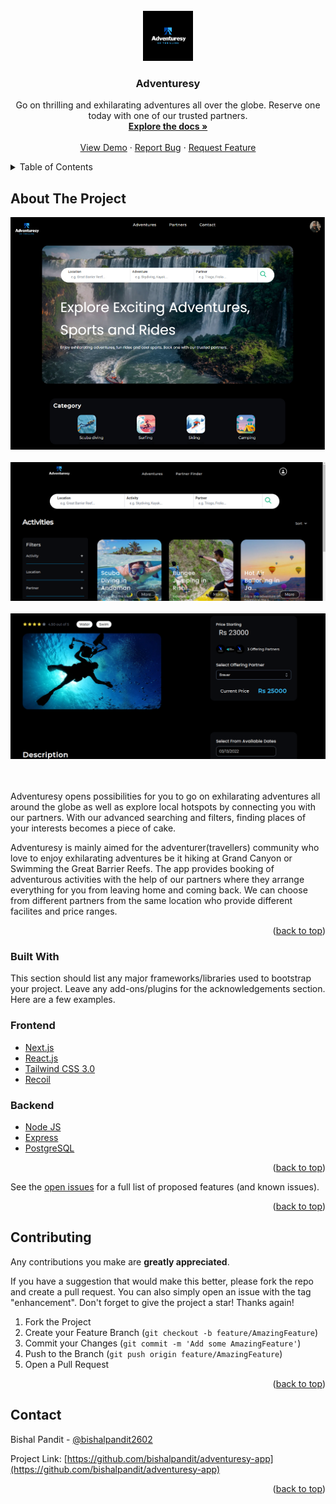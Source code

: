 <div id="top"></div>
<!--
*** Thanks for checking out the Best-README-Template. If you have a suggestion
*** that would make this better, please fork the repo and create a pull request
*** or simply open an issue with the tag "enhancement".
*** Don't forget to give the project a star!
*** Thanks again! Now go create something AMAZING! :D
-->



<!-- PROJECT SHIELDS -->
<!--
*** I'm using markdown "reference style" links for readability.
*** Reference links are enclosed in brackets [ ] instead of parentheses ( ).
*** See the bottom of this document for the declaration of the reference variables
*** for contributors-url, forks-url, etc. This is an optional, concise syntax you may use.
*** https://www.markdownguide.org/basic-syntax/#reference-style-links
-->




<!-- PROJECT LOGO -->
<br />
<div align="center">
  <a href="https://github.com/othneildrew/Best-README-Template">
    <img src="public/images/brand.svg" alt="Logo" width="80" height="80">
  </a>

  <h3 align="center">Adventuresy </h3>

  <p align="center">
    Go on thrilling and exhilarating adventures all over the globe. Reserve one today with one of our trusted partners.
    <br />
    <a href="[https://github.com/bishalpandit/adventuresy-app](https://www.notion.so/Adventuresy-819a16326d584c4cbffd97a57bd65e66#9bbb3945fbd74ff080ed08a1dbc9d268)"><strong>Explore the docs »</strong></a>
    <br />
    <br />
    <a href="https:app.adventuresy.in">View Demo</a>
    ·
    <a href="https://github.com/bishalpandit/adventuresy-app/issues">Report Bug</a>
    ·
    <a href="https://github.com/bishalpandit/adventuresy-app/issues">Request Feature</a>
  </p>
</div>



<!-- TABLE OF CONTENTS -->
<details>
  <summary>Table of Contents</summary>
  <ol>
    <li>
      <a href="#about-the-project">About The Project</a>
      <a href="#built-with">Built With</a>
    </li>
    <li><a href="#contributing">Contributing</a></li>
    <li><a href="#contact">Contact</a></li>
  </ol>
</details>



<!-- ABOUT THE PROJECT -->
## About The Project

[![SS1][ss1]]()
</br></br>
[![SS2][ss2]]()
</br></br>
[![SS3][ss3]]()

</br></br>
Adventuresy opens possibilities for you to go on exhilarating adventures all around the globe as well as explore local hotspots by connecting you with our partners. With our advanced searching and filters, finding places of your interests becomes a piece of cake.

Adventuresy is mainly aimed for the adventurer(travellers) community who love to enjoy exhilarating adventures be it hiking at Grand Canyon or Swimming the Great Barrier Reefs. The app provides booking of adventurous activities with the help of our partners where they arrange everything for you from leaving home and coming back. We can choose from different partners from the same location who provide different facilites and price ranges.


<p align="right">(<a href="#top">back to top</a>)</p>


### Built With

This section should list any major frameworks/libraries used to bootstrap your project. Leave any add-ons/plugins for the acknowledgements section. Here are a few examples.

### Frontend
* [Next.js](https://nextjs.org/)
* [React.js](https://reactjs.org/)
* [Tailwind CSS 3.0](https://tailwindcss.com)
* [Recoil](https://recoil.js.org)

### Backend
* [Node JS](https://nodjs.org)
* [Express](https://expressjs.org)
* [PostgreSQL](https://www.postgresql.org)
<p align="right">(<a href="#top">back to top</a>)</p>



<!-- ROADMAP 
## Roadmap

- [x] Advanced Search and Filters
- [ ] Add Addi
- [ ] Add "components" document to easily copy & paste sections of the readme
- [ ] Multi-language Support
    - [ ] Chinese
    - [ ] Spanish

-->

See the [open issues](https://github.com/othneildrew/Best-README-Template/issues) for a full list of proposed features (and known issues).

<p align="right">(<a href="#top">back to top</a>)</p>



<!-- CONTRIBUTING -->
## Contributing

Any contributions you make are **greatly appreciated**.

If you have a suggestion that would make this better, please fork the repo and create a pull request. You can also simply open an issue with the tag "enhancement".
Don't forget to give the project a star! Thanks again!

1. Fork the Project
2. Create your Feature Branch (`git checkout -b feature/AmazingFeature`)
3. Commit your Changes (`git commit -m 'Add some AmazingFeature'`)
4. Push to the Branch (`git push origin feature/AmazingFeature`)
5. Open a Pull Request

<p align="right">(<a href="#top">back to top</a>)</p>


<!-- CONTACT -->
## Contact

Bishal Pandit - [@bishalpandit2602](https://linkedin.com/in/bishalpandit2602)

Project Link: [https://github.com/bishalpandit/adventuresy-app](https://github.com/bishalpandit/adventuresy-app)

<p align="right">(<a href="#top">back to top</a>)</p>



<!-- MARKDOWN LINKS & IMAGES -->
<!-- https://www.markdownguide.org/basic-syntax/#reference-style-links -->
[contributors-shield]: https://img.shields.io/github/contributors/othneildrew/Best-README-Template.svg?style=for-the-badge
[contributors-url]: https://github.com/othneildrew/Best-README-Template/graphs/contributors
[forks-shield]: https://img.shields.io/github/forks/othneildrew/Best-README-Template.svg?style=for-the-badge
[forks-url]: https://github.com/othneildrew/Best-README-Template/network/members
[stars-shield]: https://img.shields.io/github/stars/othneildrew/Best-README-Template.svg?style=for-the-badge
[stars-url]: https://github.com/othneildrew/Best-README-Template/stargazers
[issues-shield]: https://img.shields.io/github/issues/othneildrew/Best-README-Template.svg?style=for-the-badge
[issues-url]: https://github.com/othneildrew/Best-README-Template/issues
[license-shield]: https://img.shields.io/github/license/othneildrew/Best-README-Template.svg?style=for-the-badge
[license-url]: https://github.com/othneildrew/Best-README-Template/blob/master/LICENSE.txt
[linkedin-shield]: https://img.shields.io/badge/-LinkedIn-black.svg?style=for-the-badge&logo=linkedin&colorB=555
[linkedin-url]: https://linkedin.com/in/othneildrew
[ss1]: public/images/screenshot.png
[ss2]: public/ss2.png
[ss3]: public/ss3.png
